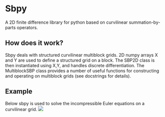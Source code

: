 # Sbpy
A 2D finite difference library for python based on curvilinear summation-by-parts operators.

## How does it work?
Sbpy deals with structured curvilinear multiblock grids. 2D numpy arrays X and Y are used to define a structured grid on a block. The SBP2D class is then instantiated using X,Y, and handles discrete differentiation. The MultiblockSBP class provides a number of useful functions for constructing and operating on multiblock grids (see docstrings for details).

## Example
Below sbpy is used to solve the incompressible Euler equations on a curvilinear grid.
![](sbpy/demo/animation.gif)
